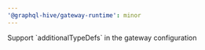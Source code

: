 ```yaml
---
'@graphql-hive/gateway-runtime': minor
---
```


Support \`additionalTypeDefs\` in the gateway configuration
